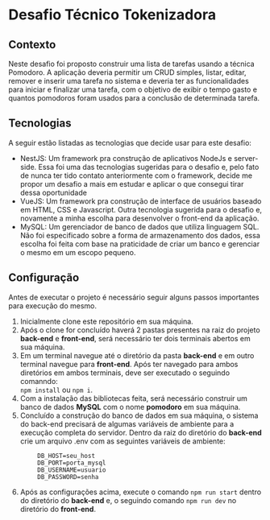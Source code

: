 # Desafio Técnico Tokenizadora

## Contexto

Neste desafio foi proposto construir uma lista de tarefas usando a técnica Pomodoro. A aplicação deveria permitir um CRUD simples, listar, editar, remover e inserir uma tarefa no sistema e deveria ter as funcionalidades para iniciar e finalizar uma tarefa, com o objetivo de exibir o tempo gasto e quantos pomodoros foram usados para a conclusão de determinada tarefa.

## Tecnologias

A seguir estão listadas as tecnologias que decide usar para este desafio:
  - NestJS: Um framework pra construção de aplicativos NodeJs e server-side. Essa foi uma das tecnologias sugeridas para o desafio e, pelo fato de nunca ter tido contato anteriormente com o framework, decide me propor um desafio a mais em estudar e aplicar o que consegui tirar dessa oportunidade
  - VueJS: Um framework pra construção de interface de usuários baseado em HTML, CSS e Javascript. Outra tecnologia sugerida para o desafio e, novamente a minha escolha para desenvolver o front-end da aplicação.
  - MySQL: Um gerenciador de banco de dados que utiliza linguagem SQL. Não foi especificado sobre a forma de armazenamento dos dados, essa escolha foi feita com base na praticidade de criar um banco e gerenciar o mesmo em um escopo pequeno.

## Configuração

Antes de executar o projeto é necessário seguir alguns passos importantes para execução do mesmo.
  1. Inicialmente clone este repositório em sua máquina.
  2. Após o clone for concluído haverá 2 pastas presentes na raiz do projeto **back-end** e **front-end**, será necessário ter dois terminais abertos em sua máquina.
  3. Em um terminal navegue até o diretório da pasta **back-end** e em outro terminal navegue para **front-end**. Após ter navegado para ambos diretórios em ambos terminais, deve ser executado o seguindo comanndo:  
      ```npm install``` ou ```npm i```.
  4. Com a instalação das bibliotecas feita, será necessário construir um banco de dados **MySQL** com o nome **pomodoro** em sua máquina.
  5. Concluído a construção do banco de dados em sua máquina, o sistema do back-end precisará de algumas variáveis de ambiente para a execução completa do servidor. Dentro da raiz do diretório do **back-end** crie um arquivo .env com as seguintes variáveis de ambiente:
```
        DB_HOST=seu_host
        DB_PORT=porta_mysql
        DB_USERNAME=usuario
        DB_PASSWORD=senha
```
  6. Após as configurações acima, execute o comando ```npm run start``` dentro do diretório do **back-end** e, o seguindo comando ```npm run dev``` no diretório do **front-end**.
